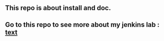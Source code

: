 ## This repo is about install and doc.
## Go to this repo to see more about my jenkins lab : [text](https://github.com/Amlys/full-cicd-project/blob/main/Jenkinsfile)